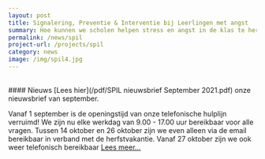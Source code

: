 ```yaml
---
layout: post
title: Signalering, Preventie & Interventie bij Leerlingen met angst
summary: Hoe kunnen we scholen helpen stress en angst in de klas te herkennen en te voorkomen en samen met scholen leerlingen snel de juiste ondersteuning bieden? Doe mee met het SPIL-programma!
permalink: /news/spil
project-url: /projects/spil
category: news
image: /img/spil4.jpg
---
```

<br>
#### Nieuws 
[Lees hier](/pdf/SPIL nieuwsbrief September 2021.pdf) onze nieuwsbrief van september. 

Vanaf 1 september is de openingstijd van onze telefonische hulplijn verruimd! We zijn nu elke werkdag van 9.00 - 17.00 uur bereikbaar voor alle vragen. Tussen 14 oktober en 26 oktober zijn we even alleen via de email bereikbaar in verband met de herfstvakantie. Vanaf 27 oktober zijn we ook weer telefonisch bereikbaar [Lees meer...](https://kasleiden.nl/projects/spil)


